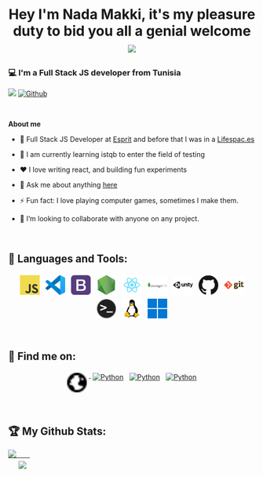 
<h1 align="center">Hey I'm Nada Makki, it's my pleasure duty to bid you all a genial welcome <img src="https://media.giphy.com/media/hvRJCLFzcasrR4ia7z/giphy.gif" width="25px"></h1>

### 💻 I'm a Full Stack JS developer from Tunisia 
![](https://visitor-badge.laobi.icu/badge?page_id=mekkinada) [![Github](https://img.shields.io/github/followers/mekkinada?label=Followers&logo=Github)](https://github.com/mekkinada)

<br />

**About me**

- 💼 Full Stack JS Developer at [Esprit](https://esprit.tn/) and before that I was in a [Lifespac.es](https://www.lifespac.es/)

- 🔭 I am currently learning istqb to enter the field of testing

- ❤️ I love writing react, and building fun experiments

- 💬 Ask me about anything [here](https://github.com/mekkinada/mekkinada/issues)

- ⚡ Fun fact: I love playing computer games, sometimes I make them.

- 👯 I’m looking to collaborate with anyone on any project.

<br />

## 🧰 Languages and Tools:
<p align="center">
<img src="https://raw.githubusercontent.com/github/explore/80688e429a7d4ef2fca1e82350fe8e3517d3494d/topics/javascript/javascript.png" alt="Javascript" height="40" style="vertical-align:top; margin:4px">
<img src="https://raw.githubusercontent.com/github/explore/80688e429a7d4ef2fca1e82350fe8e3517d3494d/topics/visual-studio-code/visual-studio-code.png" alt="VS Code" height="40" style="vertical-align:top; margin:4px">
<img src="https://raw.githubusercontent.com/github/explore/80688e429a7d4ef2fca1e82350fe8e3517d3494d/topics/bootstrap/bootstrap.png" alt="Bootstrap" height="40" style="vertical-align:top; margin:4px">
<img src="https://raw.githubusercontent.com/github/explore/80688e429a7d4ef2fca1e82350fe8e3517d3494d/topics/nodejs/nodejs.png" alt="NodeJS" height="40" style="vertical-align:top; margin:4px">
<img src="https://raw.githubusercontent.com/github/explore/80688e429a7d4ef2fca1e82350fe8e3517d3494d/topics/react/react.png" alt="react" height="40" style="vertical-align:top; margin:4px">
<img src="https://raw.githubusercontent.com/github/explore/80688e429a7d4ef2fca1e82350fe8e3517d3494d/topics/mongodb/mongodb.png" alt="mongodb" height="40" style="vertical-align:top; margin:4px">
 <img src="https://raw.githubusercontent.com/github/explore/80688e429a7d4ef2fca1e82350fe8e3517d3494d/topics/unity/unity.png" alt="Unity" height="40" style="vertical-align:top; margin:4px">
<img src="https://raw.githubusercontent.com/github/explore/78df643247d429f6cc873026c0622819ad797942/topics/github/github.png" alt="Github" height="40" style="vertical-align:top; margin:4px">
<img src="https://raw.githubusercontent.com/github/explore/80688e429a7d4ef2fca1e82350fe8e3517d3494d/topics/git/git.png" alt="Git" height="40" style="vertical-align:top; margin:4px">
<img src="https://raw.githubusercontent.com/github/explore/80688e429a7d4ef2fca1e82350fe8e3517d3494d/topics/terminal/terminal.png" alt="Terminal" height="40" style="vertical-align:top; margin:4px">
<img src="https://raw.githubusercontent.com/github/explore/80688e429a7d4ef2fca1e82350fe8e3517d3494d/topics/linux/linux.png" alt="Linux" height="40" style="vertical-align:top; margin:4px" alt="Windows" height="40" style="vertical-align:top; margin:4px">
<img src="https://raw.githubusercontent.com/github/explore/80688e429a7d4ef2fca1e82350fe8e3517d3494d/topics/windows/windows.png" alt="Windows" height="40" style="vertical-align:top; margin:4px">

</p>

<br />


## :email: Find me on:

<!--
[<img align="left" alt="" width="40px" src="https://raw.githubusercontent.com/iconic/open-iconic/master/svg/globe.svg" />][website]
[<img align="left" alt=" | LinkedIn" width="40px" src="https://cdn.jsdelivr.net/npm/simple-icons@v3/icons/linkedin.svg" />][linkedin]
[<img align="left" alt=" | Mail" width="40px" src="https://cdn.jsdelivr.net/npm/simple-icons@v3/icons/gmail.svg" />][mail]
[<img align="left" alt=" | Mail" width="40px" src="https://cdn.jsdelivr.net/npm/simple-icons@v3/icons/codesandbox.svg" />][codesandbox]
-->

<p align="center">
 <a href="" target="_blank" rel="noopener noreferrer"> <img src="https://raw.githubusercontent.com/iconic/open-iconic/master/svg/globe.svg" alt="Python" height="40" style="vertical-align:top; margin:4px"> </a>
<a href="https://www.linkedin.com/in/mekki-nada-58164317b/" target="_blank" rel="noopener noreferrer"><img src="https://cdn.jsdelivr.net/npm/simple-icons@v3/icons/linkedin.svg" alt="Python" height="40" style="vertical-align:top; margin:4px"></a>
<a href="mailto:nadaa.makki@gmail.com"><img src="https://cdn.jsdelivr.net/npm/simple-icons@v3/icons/gmail.svg" alt="Python" height="40" style="vertical-align:top; margin:4px"></a> 
 <a href="https://codesandbox.io/u/nadaa.makki" target="_blank" rel="noopener noreferrer"><img src="https://cdn.jsdelivr.net/npm/simple-icons@v3/icons/codesandbox.svg" alt="Python" height="40" style="vertical-align:top; margin:4px"></a>
  
</p>

<br />





## :trophy: My Github Stats:

<!--
![GitHub stats](https://readme-stats-cfgj2cxdy.vercel.app/api?username=CharalambosIoannou&count_private=true&show_icons=true&theme=tokyonight)
![Top Langs](https://readme-stats-cfgj2cxdy.vercel.app/api/top-langs/?username=CharalambosIoannou&hide=php&theme=tokyonight)
-->
<div>
<a href="https://github-readme-stats.vercel.app/api?username=mekkinada&theme=tokyonight">
  <img  align="left" src="https://github-readme-stats.vercel.app/api?username=mekkinada&theme=tokyonight" />
</a>

 

|  | <a><img align="center" src="https://github-readme-stats.vercel.app/api/top-langs/?username=mekkinada&layout=compact&theme=buefy&hide_border=true" /></a> |
| ------------- | ------------- |
 
</div>








